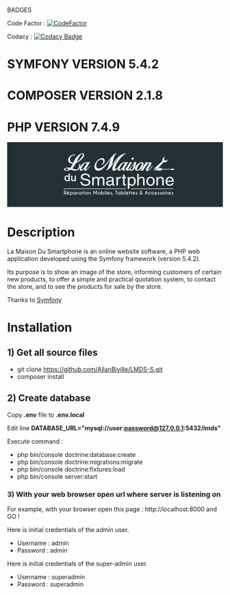 BADGES

Code Factor : [![CodeFactor](https://www.codefactor.io/repository/github/allanbiville/lmds-s/badge)](https://www.codefactor.io/repository/github/allanbiville/lmds-s)

Codacy : [![Codacy Badge](https://app.codacy.com/project/badge/Grade/b2b4df65b68046ceae11d550aaf9320f)](https://www.codacy.com/gh/AllanBiville/LMDS-S/dashboard?utm_source=github.com&amp;utm_medium=referral&amp;utm_content=AllanBiville/LMDS-S&amp;utm_campaign=Badge_Grade)

# SYMFONY     VERSION 5.4.2 #
# COMPOSER    VERSION 2.1.8 #
# PHP         VERSION 7.4.9 #

![La Maison Du Smartphone](https://raw.githubusercontent.com/AllanBiville/LMDS-S/main/public/images/banniere.jpg)

# Description #
La Maison Du Smartphone is an online website software, a PHP web application developed using the Symfony framework (version 5.4.2).

Its purpose is to show an image of the store, informing customers of certain new products, to offer a simple and practical quotation system, to contact the store, and to see the products for sale by the store.

Thanks to [Symfony](https://symfony.com/)

# Installation #

## 1) Get all source files

- git clone https://github.com/AllanBiville/LMDS-S.git
- composer install


## 2) Create database

Copy **.env** file to **.env.local**

Edit line **DATABASE_URL="mysql://user:password@127.0.0.1:5432/lmds"**

Execute command : 
- php bin/console doctrine:database:create
- php bin/console doctrine:migrations:migrate
- php bin/console doctrine:fixtures:load
- php bin/console server:start


### 3) With your web browser open url where server is listening on

For example, with your browser open this page :  http://localhost:8000 and GO !

Here is initial credentials of the admin user.
 - Username : admin
 - Password : admin

Here is initial credentials of the super-admin user.
 - Username : superadmin
 - Password : superadmin
